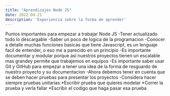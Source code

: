 ```yaml
---
title: "Aprendizajes Node JS"
date: 2022-04-21
description: 'Experiencia sobre la forma de aprender'
---
```

Puntos importantes para empezar a trabajar Node JS
-Tener actualizado todo lo descargable
-Saber un poco de logica de la programacion
-Conocer a detalle muchas funciones basicas que tiene Javascript, es un lenguaje facil de entender, o eso me a parecido en un principio
-Es importante documentar y modular porque asi nuestros proyectos tienen un escalable mas grandey permite que trabajemos en equipos
-Es importante saber usar Git y GitHub para empezar a tener una idea de la forma de resguardo de nuestro proyecto y su documentacion
-Ahora debemos tener en cuenta que se deben hacer pruebas para presentar los proyectos
-Considera hacer siempre pruebas unitarias
  *Escribir prueba que quieres modelar
  *Correr la prueba y verla fallar
  *Escribir el codigo que haga pasar esa prueba

